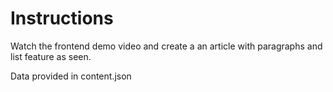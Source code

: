 # Instructions

Watch the frontend demo video and create a an article with paragraphs and list feature as seen.

Data provided in content.json
